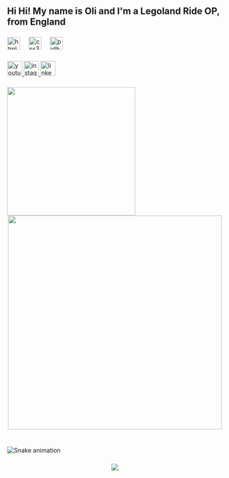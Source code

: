 <h2 align="left">Hi Hi! My name is Oli and I'm a Legoland Ride OP, from England</h2>

###

<div align="left">
  <img src="https://cdn.jsdelivr.net/gh/devicons/devicon/icons/html5/html5-original.svg" height="30" alt="html5 logo"  />
  <img width="12" />
  <img src="https://cdn.jsdelivr.net/gh/devicons/devicon/icons/css3/css3-original.svg" height="30" alt="css3 logo"  />
  <img width="12" />
  <img src="https://cdn.jsdelivr.net/gh/devicons/devicon/icons/python/python-original.svg" height="30" alt="python logo"  />
</div>

###

<div align="left">
  <a href="https://www.youtube.com/channel/UC-qva9AROcjLMHC72pf23uw" target="_blank">
    <img src="https://img.shields.io/static/v1?message=Youtube&logo=youtube&label=&color=FF0000&logoColor=white&labelColor=&style=for-the-badge" height="35" alt="youtube logo"  />
  </a>
  <a href="https://www.instagram.com/oli._.griffiths?igsh=MWxtZmVvejN0cjV5bw==" target="_blank">
    <img src="https://img.shields.io/static/v1?message=Instagram&logo=instagram&label=&color=E4405F&logoColor=white&labelColor=&style=for-the-badge" height="35" alt="instagram logo"  />
  </a>
  <a href="https://www.linkedin.com/in/oliver-griffiths-80ba7927b/?utm_source=share&utm_campaign=share_via&utm_content=profile&utm_medium=android_app" target="_blank">
    <img src="https://img.shields.io/static/v1?message=LinkedIn&logo=linkedin&label=&color=0077B5&logoColor=white&labelColor=&style=for-the-badge" height="35" alt="linkedin logo"  />
  </a>
</div>

###

<img align="left" height="300" src="https://www.thorpepark.com/media/kyqcvoec/thorpe-park-saw-the-ride-3.png?anchor=center&mode=crop&format=webp&quality=100&width=1920"  />

###

<div align="center">
  <img height="500" src="https://pbs.twimg.com/media/GFSPAMDWMAA29B9?format=jpg&name=large"  />
</div>

###

<br clear="both">

<img src="https://raw.githubusercontent.com/EvaLockhart/EvaLockhart/output/snake.svg" alt="Snake animation" />

###

<div align="center">
  <img src="https://profile-counter.glitch.me/EvaLockhart/count.svg?"  />
</div>

###
